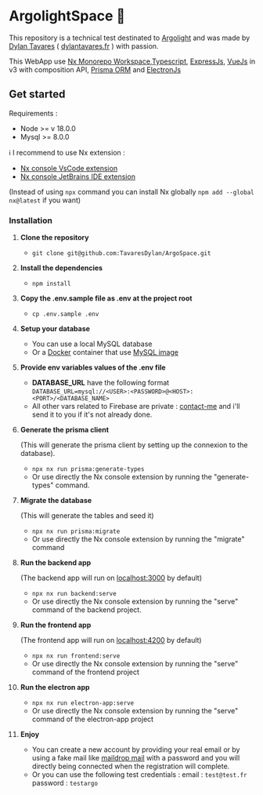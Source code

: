 # ArgolightSpace 🚀

This repository is a technical test destinated to [Argolight](https://argolight.com/) and was made by [Dylan Tavares](https://github.com/TavaresDylan) ( [dylantavares.fr](https://dylantavares.fr) ) with passion.

This WebApp use [Nx Monorepo Workspace](https://nx.dev/),[Typescript](https://www.typescriptlang.org/), [ExpressJs](https://expressjs.com/fr/), [VueJs](https://vuejs.org/) in v3 with composition API, [Prisma ORM](https://www.prisma.io/) and [ElectronJs](https://www.electronjs.org/fr/)

## Get started

Requirements :

- Node >= v 18.0.0
- Mysql >= 8.0.0

ℹ️ I recommend to use Nx extension :

- [Nx console VsCode extension](https://marketplace.visualstudio.com/items?itemName=nrwl.angular-console)
- [Nx console JetBrains IDE extension](https://plugins.jetbrains.com/plugin/21060-nx-console)

(Instead of using `npx` command you can install Nx globally `npm add --global nx@latest` if you want)

### Installation

1. **Clone the repository**

   - `git clone git@github.com:TavaresDylan/ArgoSpace.git`

2. **Install the dependencies**

   - `npm install`

3. **Copy the .env.sample file as .env at the project root**

   - `cp .env.sample .env`

4. **Setup your database**

   - You can use a local MySQL database
   - Or a [Docker](https://www.docker.com/) container that use [MySQL image](https://hub.docker.com/_/mysql)

5. **Provide env variables values of the .env file**

   - **DATABASE_URL** have the following format `DATABASE_URL=mysql://<USER>:<PASSWORD>@<HOST>:<PORT>/<DATABASE_NAME>`
   - All other vars related to Firebase are private : [contact-me](mailto:tavares.dylan03@gmail.com) and i'll send it to you if it's not already done.

6. **Generate the prisma client**

   (This will generate the prisma client by setting up the connexion to the database).

   - `npx nx run prisma:generate-types`
   - Or use directly the Nx console extension by running the "generate-types" command.

7. **Migrate the database**

   (This will generate the tables and seed it)

   - `npx nx run prisma:migrate`
   - Or use directly the Nx console extension by running the "migrate" command

8. **Run the backend app**

   (The backend app will run on [localhost:3000](http://localhost:3000) by default)

   - `npx nx run backend:serve`
   - Or use directly the Nx console extension by running the "serve" command of the backend project.

9. **Run the frontend app**

   (The frontend app will run on [localhost:4200](http://localhost:4200) by default)

   - `npx nx run frontend:serve`
   - Or use directly the Nx console extension by running the "serve" command of the frontend project

10. **Run the electron app**

    - `npx nx run electron-app:serve`
    - Or use directly the Nx console extension by running the "serve" command of the electron-app project

11. **Enjoy**
    - You can create a new account by providing your real email or by using a fake mail like [maildrop mail](https://maildrop.cc) with a password and you will directly being connected when the registration will complete.
    - Or you can use the following test credentials :
      email : `test@test.fr`
      password : `testargo`
